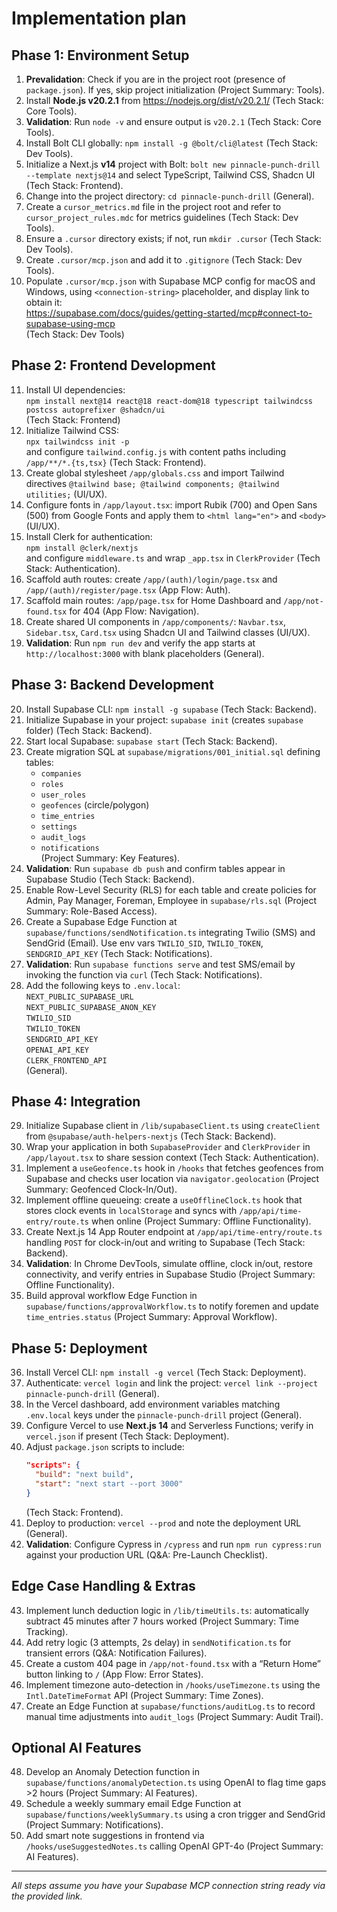# Implementation plan

## Phase 1: Environment Setup

1. **Prevalidation**: Check if you are in the project root (presence of `package.json`). If yes, skip project initialization (Project Summary: Tools).
2. Install **Node.js v20.2.1** from https://nodejs.org/dist/v20.2.1/ (Tech Stack: Core Tools).
3. **Validation**: Run `node -v` and ensure output is `v20.2.1` (Tech Stack: Core Tools).
4. Install Bolt CLI globally: `npm install -g @bolt/cli@latest` (Tech Stack: Dev Tools).
5. Initialize a Next.js **v14** project with Bolt: `bolt new pinnacle-punch-drill --template nextjs@14` and select TypeScript, Tailwind CSS, Shadcn UI (Tech Stack: Frontend).
6. Change into the project directory: `cd pinnacle-punch-drill` (General).
7. Create a `cursor_metrics.md` file in the project root and refer to `cursor_project_rules.mdc` for metrics guidelines (Tech Stack: Dev Tools).
8. Ensure a `.cursor` directory exists; if not, run `mkdir .cursor` (Tech Stack: Dev Tools).
9. Create `.cursor/mcp.json` and add it to `.gitignore` (Tech Stack: Dev Tools).
10. Populate `.cursor/mcp.json` with Supabase MCP config for macOS and Windows, using `<connection-string>` placeholder, and display link to obtain it:  
    https://supabase.com/docs/guides/getting-started/mcp#connect-to-supabase-using-mcp  
    (Tech Stack: Dev Tools)

## Phase 2: Frontend Development

11. Install UI dependencies:  
    `npm install next@14 react@18 react-dom@18 typescript tailwindcss postcss autoprefixer @shadcn/ui`  
    (Tech Stack: Frontend)
12. Initialize Tailwind CSS:  
    `npx tailwindcss init -p`  
    and configure `tailwind.config.js` with content paths including `/app/**/*.{ts,tsx}` (Tech Stack: Frontend).
13. Create global stylesheet `/app/globals.css` and import Tailwind directives `@tailwind base; @tailwind components; @tailwind utilities;` (UI/UX).
14. Configure fonts in `/app/layout.tsx`: import Rubik (700) and Open Sans (500) from Google Fonts and apply them to `<html lang="en">` and `<body>` (UI/UX).
15. Install Clerk for authentication:  
    `npm install @clerk/nextjs`  
    and configure `middleware.ts` and wrap `_app.tsx` in `ClerkProvider` (Tech Stack: Authentication).
16. Scaffold auth routes: create `/app/(auth)/login/page.tsx` and `/app/(auth)/register/page.tsx` (App Flow: Auth).
17. Scaffold main routes: `/app/page.tsx` for Home Dashboard and `/app/not-found.tsx` for 404 (App Flow: Navigation).
18. Create shared UI components in `/app/components/`: `Navbar.tsx`, `Sidebar.tsx`, `Card.tsx` using Shadcn UI and Tailwind classes (UI/UX).
19. **Validation**: Run `npm run dev` and verify the app starts at `http://localhost:3000` with blank placeholders (General).

## Phase 3: Backend Development

20. Install Supabase CLI: `npm install -g supabase` (Tech Stack: Backend).
21. Initialize Supabase in your project: `supabase init` (creates `supabase` folder) (Tech Stack: Backend).
22. Start local Supabase: `supabase start` (Tech Stack: Backend).
23. Create migration SQL at `supabase/migrations/001_initial.sql` defining tables:  
    - `companies`  
    - `roles`  
    - `user_roles`  
    - `geofences` (circle/polygon)  
    - `time_entries`  
    - `settings`  
    - `audit_logs`  
    - `notifications`  
   (Project Summary: Key Features).
24. **Validation**: Run `supabase db push` and confirm tables appear in Supabase Studio (Tech Stack: Backend).
25. Enable Row-Level Security (RLS) for each table and create policies for Admin, Pay Manager, Foreman, Employee in `supabase/rls.sql` (Project Summary: Role-Based Access).
26. Create a Supabase Edge Function at `supabase/functions/sendNotification.ts` integrating Twilio (SMS) and SendGrid (Email). Use env vars `TWILIO_SID`, `TWILIO_TOKEN`, `SENDGRID_API_KEY` (Tech Stack: Notifications).
27. **Validation**: Run `supabase functions serve` and test SMS/email by invoking the function via `curl` (Tech Stack: Notifications).
28. Add the following keys to `.env.local`:  
    `NEXT_PUBLIC_SUPABASE_URL`  
    `NEXT_PUBLIC_SUPABASE_ANON_KEY`  
    `TWILIO_SID`  
    `TWILIO_TOKEN`  
    `SENDGRID_API_KEY`  
    `OPENAI_API_KEY`  
    `CLERK_FRONTEND_API`  
   (General).

## Phase 4: Integration

29. Initialize Supabase client in `/lib/supabaseClient.ts` using `createClient` from `@supabase/auth-helpers-nextjs` (Tech Stack: Backend).
30. Wrap your application in both `SupabaseProvider` and `ClerkProvider` in `/app/layout.tsx` to share session context (Tech Stack: Authentication).
31. Implement a `useGeofence.ts` hook in `/hooks` that fetches geofences from Supabase and checks user location via `navigator.geolocation` (Project Summary: Geofenced Clock-In/Out).
32. Implement offline queueing: create a `useOfflineClock.ts` hook that stores clock events in `localStorage` and syncs with `/app/api/time-entry/route.ts` when online (Project Summary: Offline Functionality).
33. Create Next.js 14 App Router endpoint at `/app/api/time-entry/route.ts` handling `POST` for clock-in/out and writing to Supabase (Tech Stack: Backend).
34. **Validation**: In Chrome DevTools, simulate offline, clock in/out, restore connectivity, and verify entries in Supabase Studio (Project Summary: Offline Functionality).
35. Build approval workflow Edge Function in `supabase/functions/approvalWorkflow.ts` to notify foremen and update `time_entries.status` (Project Summary: Approval Workflow).

## Phase 5: Deployment

36. Install Vercel CLI: `npm install -g vercel` (Tech Stack: Deployment).
37. Authenticate: `vercel login` and link the project: `vercel link --project pinnacle-punch-drill` (General).
38. In the Vercel dashboard, add environment variables matching `.env.local` keys under the `pinnacle-punch-drill` project (General).
39. Configure Vercel to use **Next.js 14** and Serverless Functions; verify in `vercel.json` if present (Tech Stack: Deployment).
40. Adjust `package.json` scripts to include:  
    ```json
    "scripts": {
      "build": "next build",
      "start": "next start --port 3000"
    }
    ```  
    (Tech Stack: Frontend).
41. Deploy to production: `vercel --prod` and note the deployment URL (General).
42. **Validation**: Configure Cypress in `/cypress` and run `npm run cypress:run` against your production URL (Q&A: Pre-Launch Checklist).

## Edge Case Handling & Extras

43. Implement lunch deduction logic in `/lib/timeUtils.ts`: automatically subtract 45 minutes after 7 hours worked (Project Summary: Time Tracking).
44. Add retry logic (3 attempts, 2s delay) in `sendNotification.ts` for transient errors (Q&A: Notification Failures).
45. Create a custom 404 page in `/app/not-found.tsx` with a “Return Home” button linking to `/` (App Flow: Error States).
46. Implement timezone auto-detection in `/hooks/useTimezone.ts` using the `Intl.DateTimeFormat` API (Project Summary: Time Zones).
47. Create an Edge Function at `supabase/functions/auditLog.ts` to record manual time adjustments into `audit_logs` (Project Summary: Audit Trail).

## Optional AI Features

48. Develop an Anomaly Detection function in `supabase/functions/anomalyDetection.ts` using OpenAI to flag time gaps >2 hours (Project Summary: AI Features).
49. Schedule a weekly summary email Edge Function at `supabase/functions/weeklySummary.ts` using a cron trigger and SendGrid (Project Summary: Notifications).
50. Add smart note suggestions in frontend via `/hooks/useSuggestedNotes.ts` calling OpenAI GPT-4o (Project Summary: AI Features).

---
*All steps assume you have your Supabase MCP connection string ready via the provided link.*